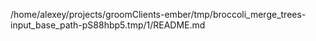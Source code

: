 /home/alexey/projects/groomClients-ember/tmp/broccoli_merge_trees-input_base_path-pS88hbp5.tmp/1/README.md